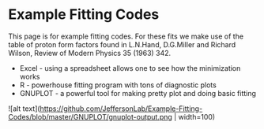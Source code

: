 # Example Fitting Codes

This page is for example fitting codes.    For these fits we make use of the table of proton form factors
found in L.N.Hand, D.G.Miller and Richard Wilson, Review of Modern Physics 35 (1963) 342.

* Excel - using a spreadsheet allows one to see how the minimization works
* R - powerhouse fitting program with tons of diagnostic plots
* GNUPLOT - a powerful tool for making pretty plot and doing basic fitting

![alt text](https://github.com/JeffersonLab/Example-Fitting-Codes/blob/master/GNUPLOT/gnuplot-output.png | width=100)
